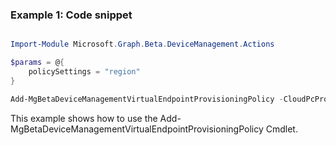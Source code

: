 ### Example 1: Code snippet

```powershell

Import-Module Microsoft.Graph.Beta.DeviceManagement.Actions

$params = @{
	policySettings = "region"
}

Add-MgBetaDeviceManagementVirtualEndpointProvisioningPolicy -CloudPcProvisioningPolicyId $cloudPcProvisioningPolicyId -BodyParameter $params

```
This example shows how to use the Add-MgBetaDeviceManagementVirtualEndpointProvisioningPolicy Cmdlet.

